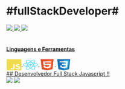 <h1>#fullStackDeveloper#</h1>
<div>
  <a href="https://github.com/Luan-Melo">
  <img height="150em" src="https://github-profile-summary-cards.vercel.app/api/cards/repos-per-language?username=luas10c&theme=github_dark"/>
  <img height="150em" src="https://github-profile-summary-cards.vercel.app/api/cards/most-commit-language?username=luas10c&theme=github_dark"/>
  <img src="https://github-profile-trophy.vercel.app/?username=luansmelo&theme=darkhub&column=6&margin-w=6&margin-h=6&no-bg=true&no-frame=true"/>
</div>

<div style="display: inline_block"><br>
  <h4>Linguagens e Ferramentas</h4>
  <img align="center" alt="Luan-Js" height="30" width="40" src="https://raw.githubusercontent.com/devicons/devicon/master/icons/javascript/javascript-plain.svg">
  <img align="center" alt="Luan-React" height="30" width="40" src="https://raw.githubusercontent.com/devicons/devicon/master/icons/react/react-original.svg">
  <img align="center" alt="Luan-HTML" height="30" width="40" src="https://raw.githubusercontent.com/devicons/devicon/master/icons/html5/html5-original.svg">
  <img align="center" alt="Luan-CSS" height="30" width="40" src="https://raw.githubusercontent.com/devicons/devicon/master/icons/css3/css3-original.svg">
</div>
## Desenvolvedor Full Stack Javascript !!
<div> 
  <a href="https://www.instagram.com/luanmelo20/" target="_blank"><img src="https://img.shields.io/badge/-Instagram-%23E4405F?style=for-the-badge&logo=instagram&logoColor=white" target="_blank"></a>
   <a href="https://www.linkedin.com/in/luan-melo-260b18110/" target="_blank"><img src="https://camo.githubusercontent.com/a80d00f23720d0bc9f55481cfcd77ab79e141606829cf16ec43f8cacc7741e46/68747470733a2f2f696d672e736869656c64732e696f2f62616467652f4c696e6b6564496e2d3030373742353f7374796c653d666f722d7468652d6261646765266c6f676f3d6c696e6b6564696e266c6f676f436f6c6f723d7768697465"></a>
</div>

